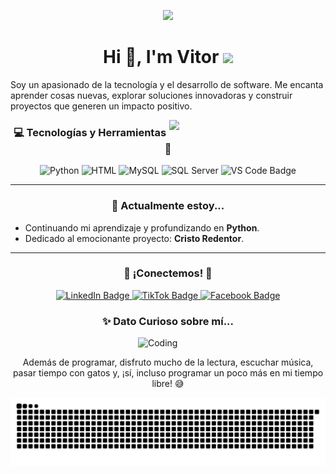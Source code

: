 <p align="center">
  <img src="https://github.com/7oSkaaa/7oSkaaa/blob/main/Images/about_me.gif?raw=true" width="50px">
</p>
<h1 align="center">Hi 👋, I'm Vitor <img height="40" src="https://emoji.gg/assets/emoji/7333-parrotdance.gif"></h1>
</p>
Soy un apasionado de la tecnología y el desarrollo de software. Me encanta aprender cosas nuevas, explorar soluciones innovadoras y construir proyectos que generen un impacto positivo.
 
<picture> <img align="right" src="https://github.com/7oSkaaa/7oSkaaa/blob/main/Images/Right_Side.gif?raw=true" width = 250px></picture>
<h3 align="center">💻 Tecnologías y Herramientas 🚀</h3>
<p align="center">
  <img src="https://img.shields.io/badge/Python-3776AB?style=for-the-badge&logo=python&logoColor=white" alt="Python">
  <img src="https://img.shields.io/badge/HTML5-E34F26?style=for-the-badge&logo=html5&logoColor=white" alt="HTML">
  <img src="https://img.shields.io/badge/MySQL-4479A1?style=for-the-badge&logo=mysql&logoColor=white" alt="MySQL">
  <img src="https://img.shields.io/badge/Microsoft_SQL_Server-CC2927?style=for-the-badge&logo=microsoft-sql-server&logoColor=white" alt="SQL Server">
  <img src="https://img.shields.io/badge/VS_Code-007ACC?style=for-the-badge&logo=visual-studio-code&logoColor=white" alt="VS Code Badge">
</p>

---

<h3 align="center">🌱 Actualmente estoy...</h3>

* Continuando mi aprendizaje y profundizando en **Python**.
* Dedicado al emocionante proyecto: **Cristo Redentor**.

---

<h3 align="center">💬 ¡Conectemos! 🚀</h3>

<p align="center">
  <a href="https://www.linkedin.com/feed/" target="_blank">
    <img src="https://img.shields.io/badge/LinkedIn-0A66C2?style=for-the-badge&logo=linkedin&logoColor=white" alt="LinkedIn Badge">
  </a>
  <a href="http://tiktok.com/@svgk004" target="_blank">
    <img src="https://img.shields.io/badge/TikTok-69C9D0?style=for-the-badge&logo=tiktok&logoColor=white" alt="TikTok Badge">
  </a>
  <a href="https://www.facebook.com/share/14DVeS7JHTq/" target="_blank">
    <img src="https://img.shields.io/badge/Facebook-1877F2?style=for-the-badge&logo=facebook&logoColor=white" alt="Facebook Badge">
  </a>
</p>

<h3 align="center">✨ Dato Curioso sobre mí...</h3>
<img align="right" alt="Coding" width="300" src="https://cdn.dribbble.com/users/1277312/screenshots/14733298/media/39b1045e593737587dd60e42c8422d1f.gif" >
<br>
<p align="center">
  Además de programar, disfruto mucho de la lectura, escuchar música, pasar tiempo con gatos y, ¡sí, incluso programar un poco más en mi                                       tiempo libre! 😅
<p align = "center">
	<img src = "https://github.com/7oSkaaa/7oSkaaa/blob/output/github-contribution-grid-snake.svg?" alt = "Snake Game"/>
</p>
